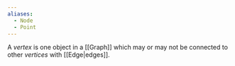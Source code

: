 ```yaml
---
aliases:
  - Node
  - Point
---
```

A _vertex_ is one object in a [[Graph]] which may or may not be connected to other _vertices_ with [[Edge|edges]].